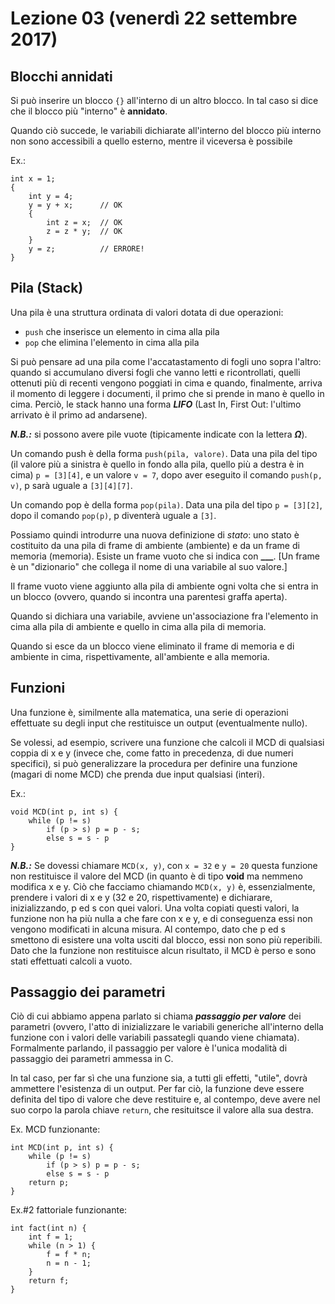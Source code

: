 # Lezione 03 (venerdì 22 settembre 2017)
## Blocchi annidati
Si può inserire un blocco `{}` all'interno di un altro blocco. In tal caso si dice che il blocco più "interno" è **annidato**.

Quando ciò succede, le variabili dichiarate all'interno del blocco più interno non sono accessibili a quello esterno, mentre il viceversa è possibile

Ex.:
```
int x = 1;
{
    int y = 4;
    y = y + x;      // OK
    {
        int z = x;  // OK
        z = z * y;  // OK
    }
    y = z;          // ERRORE!
}
```

## Pila (Stack)
Una pila è una struttura ordinata di valori dotata di due operazioni:
* `push` che inserisce un elemento in cima alla pila
* `pop` che elimina l'elemento in cima alla pila

Si può pensare ad una pila come l'accatastamento di fogli uno sopra l'altro: quando si accumulano diversi fogli che vanno letti e ricontrollati, quelli ottenuti più di recenti vengono poggiati in cima e quando, finalmente, arriva il momento di leggere i documenti, il primo che si prende in mano è quello in cima. Perciò, le stack hanno una forma ***LIFO*** (Last In, First Out: l'ultimo arrivato è il primo ad andarsene).

***N.B.:*** si possono avere pile vuote (tipicamente indicate con la lettera ***Ω***).

Un comando push è della forma `push(pila, valore)`. Data una pila del tipo (il valore più a sinistra è quello in fondo alla pila, quello più a destra è in cima) `p = [3][4]`, e un valore `v = 7`, dopo aver eseguito il comando `push(p, v)`, p sarà uguale a `[3][4][7]`.

Un comando pop è della forma `pop(pila)`. Data una pila del tipo `p = [3][2]`, dopo il comando `pop(p)`, p diventerà uguale a `[3]`.

Possiamo quindi introdurre una nuova definizione di *stato*: uno stato è costituito da una pila di frame di ambiente (ambiente) e da un frame di memoria (memoria). Esiste un frame vuoto che si indica con **___**. [Un frame è un "dizionario" che collega il nome di una variabile al suo valore.]

Il frame vuoto viene aggiunto alla pila di ambiente ogni volta che si entra in un blocco (ovvero, quando si incontra una parentesi graffa aperta).

Quando si dichiara una variabile, avviene un'associazione fra l'elemento in cima alla pila di ambiente e quello in cima alla pila di memoria.

Quando si esce da un blocco viene eliminato il frame di memoria e di ambiente in cima, rispettivamente, all'ambiente e alla memoria.

## Funzioni
Una funzione è, similmente alla matematica, una serie di operazioni effettuate su degli input che restituisce un output (eventualmente nullo).

Se volessi, ad esempio, scrivere una funzione che calcoli il MCD di qualsiasi coppia di x e y (invece che, come fatto in precedenza, di due numeri specifici), si può generalizzare la procedura per definire una funzione (magari di nome MCD) che prenda due input qualsiasi (interi).

Ex.:
```
void MCD(int p, int s) {
    while (p != s)
        if (p > s) p = p - s;
        else s = s - p
}
```
***N.B.:*** Se dovessi chiamare `MCD(x, y)`, con `x = 32` e `y = 20` questa funzione non restituisce il valore del MCD (in quanto è di tipo **void** ma nemmeno modifica x e y. Ciò che facciamo chiamando `MCD(x, y)` è, essenzialmente, prendere i valori di x e y (32 e 20, rispettivamente) e dichiarare, inizializzando, p ed s con quei valori. Una volta copiati questi valori, la funzione non ha più nulla a che fare con x e y, e di conseguenza essi non vengono modificati in alcuna misura. Al contempo, dato che p ed s smettono di esistere una volta usciti dal blocco, essi non sono più reperibili. Dato che la funzione non restituisce alcun risultato, il MCD è perso e sono stati effettuati calcoli a vuoto.

## Passaggio dei parametri
Ciò di cui abbiamo appena parlato si chiama ***passaggio per valore*** dei parametri (ovvero, l'atto di inizializzare le variabili generiche all'interno della funzione con i valori delle variabili passategli quando viene chiamata). Formalmente parlando, il passaggio per valore è l'unica modalità di passaggio dei parametri ammessa in C. 

In tal caso, per far sì che una funzione sia, a tutti gli effetti, "utile", dovrà ammettere l'esistenza di un output. Per far ciò, la funzione deve essere definita del tipo di valore che deve restituire e, al contempo, deve avere nel suo corpo la parola chiave `return`, che resituitsce il valore alla sua destra.

Ex. MCD funzionante:
```
int MCD(int p, int s) {
    while (p != s)
        if (p > s) p = p - s;
        else s = s - p
    return p;
}
```
Ex.#2 fattoriale funzionante:
```
int fact(int n) {
    int f = 1;
    while (n > 1) {
        f = f * n;
        n = n - 1;
    }
    return f;
}
```
